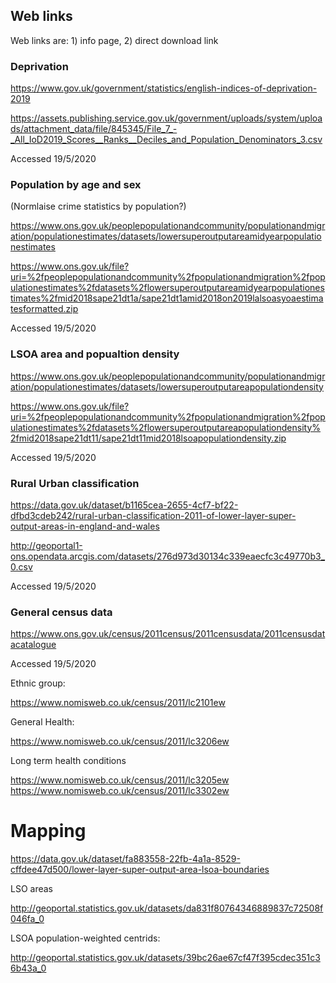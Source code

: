 ## Web links


Web links are: 1) info page, 2) direct download link

### Deprivation


https://www.gov.uk/government/statistics/english-indices-of-deprivation-2019

https://assets.publishing.service.gov.uk/government/uploads/system/uploads/attachment_data/file/845345/File_7_-_All_IoD2019_Scores__Ranks__Deciles_and_Population_Denominators_3.csv

Accessed 19/5/2020


### Population by age and sex


(Normlaise crime statistics by population?)

https://www.ons.gov.uk/peoplepopulationandcommunity/populationandmigration/populationestimates/datasets/lowersuperoutputareamidyearpopulationestimates

https://www.ons.gov.uk/file?uri=%2fpeoplepopulationandcommunity%2fpopulationandmigration%2fpopulationestimates%2fdatasets%2flowersuperoutputareamidyearpopulationestimates%2fmid2018sape21dt1a/sape21dt1amid2018on2019lalsoasyoaestimatesformatted.zip

Accessed 19/5/2020


### LSOA area and popualtion density


https://www.ons.gov.uk/peoplepopulationandcommunity/populationandmigration/populationestimates/datasets/lowersuperoutputareapopulationdensity

https://www.ons.gov.uk/file?uri=%2fpeoplepopulationandcommunity%2fpopulationandmigration%2fpopulationestimates%2fdatasets%2flowersuperoutputareapopulationdensity%2fmid2018sape21dt11/sape21dt11mid2018lsoapopulationdensity.zip

Accessed 19/5/2020


### Rural Urban classification

https://data.gov.uk/dataset/b1165cea-2655-4cf7-bf22-dfbd3cdeb242/rural-urban-classification-2011-of-lower-layer-super-output-areas-in-england-and-wales

http://geoportal1-ons.opendata.arcgis.com/datasets/276d973d30134c339eaecfc3c49770b3_0.csv

Accessed 19/5/2020

### General census data

https://www.ons.gov.uk/census/2011census/2011censusdata/2011censusdatacatalogue

Accessed 19/5/2020

Ethnic group:

https://www.nomisweb.co.uk/census/2011/lc2101ew

General Health:

https://www.nomisweb.co.uk/census/2011/lc3206ew

Long term health conditions

https://www.nomisweb.co.uk/census/2011/lc3205ew
https://www.nomisweb.co.uk/census/2011/lc3302ew



# Mapping

https://data.gov.uk/dataset/fa883558-22fb-4a1a-8529-cffdee47d500/lower-layer-super-output-area-lsoa-boundaries

LSO areas

http://geoportal.statistics.gov.uk/datasets/da831f80764346889837c72508f046fa_0

LSOA population-weighted centrids:

http://geoportal.statistics.gov.uk/datasets/39bc26ae67cf47f395cdec351c36b43a_0
